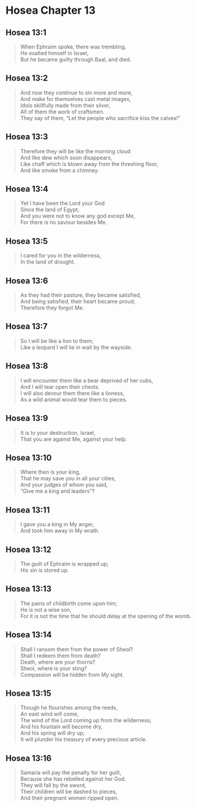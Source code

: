 # Hosea Chapter 13

## Hosea 13:1

> When Ephraim spoke, there was trembling.  
> He exalted himself in Israel,  
> But he became guilty through Baal, and died.

## Hosea 13:2

> And now they continue to sin more and more,  
> And make for themselves cast metal images,  
> Idols skillfully made from their silver,  
> All of them the work of craftsmen.  
> They say of them, “Let the people who sacrifice kiss the calves!”

## Hosea 13:3

> Therefore they will be like the morning cloud  
> And like dew which soon disappears,  
> Like chaff which is blown away from the threshing floor,  
> And like smoke from a chimney.

## Hosea 13:4

> Yet I have been the Lord your God  
> Since the land of Egypt;  
> And you were not to know any god except Me,  
> For there is no saviour besides Me.

## Hosea 13:5

> I cared for you in the wilderness,  
> In the land of drought.

## Hosea 13:6

> As they had their pasture, they became satisfied,  
> And being satisfied, their heart became proud;  
> Therefore they forgot Me.

## Hosea 13:7

> So I will be like a lion to them;  
> Like a leopard I will lie in wait by the wayside.

## Hosea 13:8

> I will encounter them like a bear deprived of her cubs,  
> And I will tear open their chests.  
> I will also devour them there like a lioness,  
> As a wild animal would tear them to pieces.

## Hosea 13:9

> It is to your destruction, Israel,  
> That you are against Me, against your help.

## Hosea 13:10

> Where then is your king,  
> That he may save you in all your cities,  
> And your judges of whom you said,  
> “Give me a king and leaders”?

## Hosea 13:11

> I gave you a king in My anger,  
> And took him away in My wrath.

## Hosea 13:12

> The guilt of Ephraim is wrapped up;  
> His sin is stored up.

## Hosea 13:13

> The pains of childbirth come upon him;  
> He is not a wise son,  
> For it is not the time that he should delay at the opening of the womb.

## Hosea 13:14

> Shall I ransom them from the power of Sheol?  
> Shall I redeem them from death?  
> Death, where are your thorns?  
> Sheol, where is your sting?  
> Compassion will be hidden from My sight.

## Hosea 13:15

> Though he flourishes among the reeds,  
> An east wind will come,  
> The wind of the Lord coming up from the wilderness;  
> And his fountain will become dry,  
> And his spring will dry up;  
> It will plunder his treasury of every precious article.

## Hosea 13:16

> Samaria will pay the penalty for her guilt,  
> Because she has rebelled against her God.  
> They will fall by the sword,  
> Their children will be dashed to pieces,  
> And their pregnant women ripped open.
